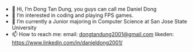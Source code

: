 - 👋 Hi, I’m Dong Tan Dung, you guys can call me Daniel Dong
- 👀 I’m interested in coding and playing FPS games.
- 🌱 I’m currently a Junior majoring in Computer Science at San Jose State University
- 📫 How to reach me:
  email: dongtandung2001@gmail.com
  likeden: https://www.linkedin.com/in/danieldong2001/


<!---
dongtandung2001/dongtandung2001 is a ✨ special ✨ repository because its `README.md` (this file) appears on your GitHub profile.
You can click the Preview link to take a look at your changes.
--->
